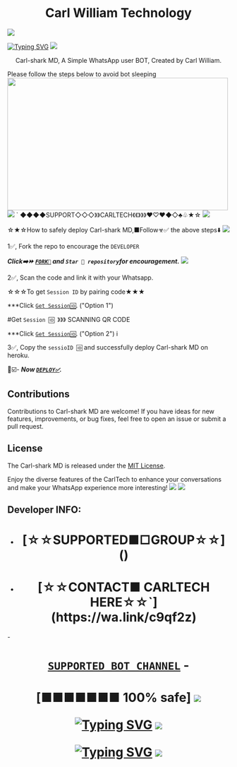  <h1 align="center"> Carl William Technology </h1> 
<a><img src='https://i.imgur.com/LyHic3i.gif'/></a>
 
[![Typing SVG](https://readme-typing-svg.herokuapp.com?font=Rockstar-ExtraBold&color=blue&lines=𝗔𝗠+CARL+SHARK+MD+𝗖𝗥𝗘𝗔𝗧𝗘𝗗+𝗕𝗬+WILLIAM)](https://git.io/typing-svg)
<a><img src='https://i.imgur.com/LyHic3i.gif'/></a>

<p align="center"> Carl-shark MD, A Simple WhatsApp user BOT, Created by Carl William.
<p align="centre"> Please follow the steps below to avoid bot sleeping  



<img src="https://telegra.ph/file/164dd0daed27a5330f912.jpg" width="500" height="300"/>
<a><img src='https://i.imgur.com/LyHic3i.gif'/></a>
  `
◆◆◆◆SUPPORT◇◇◇》》CARLTECH《《》》》♥︎♡♥︎◆◇♣︎♧★☆
<a><img src='https://i.imgur.com/LyHic3i.gif'/></a>


☆★☆How to safely deploy Carl-shark MD,■Follow☣✅️ the above steps⬇️
<a><img src='https://i.imgur.com/LyHic3i.gif'/></a>


1✅️, Fork the repo to encourage the `DEVELOPER`

   ***Click➡️⏩️ [`FORK🍴`](https://github.com/Carl165/CarlTech/fork) and `Star 🌟 repository`for encouragement.***
 <a><img src='https://i.imgur.com/LyHic3i.gif'/></a>
 


2✅️, Scan the code and link it with your Whatsapp.

   ☆☆☆To get `Session ID` by pairing code★★★

   ***Click [`Get Session🆔️`](https://ibrahim-tech-1-4a7321f212d3.herokuapp.com/). ("Option 1")
  
  #Get `Session 🆔 `》》》 SCANNING QR CODE 
  
  ***Click [`Get Session🆔️`](https://ibrahim-tech-qr-1-2-1.onrender.com/). ("Option 2")
i

   
3✅️, Copy the `sessioID 🆔` and successfully deploy Carl-shark MD on heroku.  

   
 🔰☑️- ***Now [`DEPLOY✅️`](https://dashboard.heroku.com/new?template=https://github.com/Carl165/CarlTech/edit/tree/main?tab=readme-ov-file).***


## Contributions

Contributions to Carl-shark MD are welcome! If you have ideas for new features, improvements, or bug fixes, feel free to open an issue or submit a pull request.

## License

The Carl-shark MD is released under the [MIT License](https://opensource.org/licenses/MIT).

Enjoy the diverse features of the CarlTech  to enhance your conversations and make your WhatsApp experience more interesting!
<a><img src='https://i.imgur.com/LyHic3i.gif'/></a>
<a><img src='https://i.imgur.com/LyHic3i.gif'/></a>

## Developer INFO:

- <h1 align="center"> [☆☆SUPPORTED■□GROUP☆☆]()
- <h1 align="center"> [☆☆CONTACT■ CARLTECH HERE☆☆`](https://wa.link/c9qf2z)
 -<h1 align="center"> [`SUPPORTED BOT CHANNEL`](https://whatsapp.com/channel/0029Vak0genJ93wQXq3q6X3h)
 -<h1 align="center"> [■■■■■■■ 100% safe]
<a><img src='https://i.imgur.com/LyHic3i.gif'/></a>
 
[![Typing SVG](https://readme-typing-svg.herokuapp.com?font=Rockstar-ExtraBold&color=yellow&lines=■■■■■■■■■■■■■CHARGING)](https://git.io/typing-svg)
<a><img src='https://i.imgur.com/LyHic3i.gif'/></a>

[![Typing SVG](https://readme-typing-svg.herokuapp.com?font=Rockstar-ExtraBold&color=blue&lines=PROUDLY+PROGRAMMED+𝗕𝗬+A+GENZ🥸)](https://git.io/typing-svg)
<a><img src='https://i.imgur.com/LyHic3i.gif'/></a>
